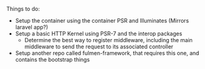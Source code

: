 Things to do:

* Setup the container using the container PSR and Illuminates (Mirrors laravel app?)
* Setup a basic HTTP Kernel using PSR-7 and the interop packages
    * Determine the best way to register middleware, including the main middleware to send the request to its associated controller
* Setup another repo called fulmen-framework, that requires this one, and contains the bootstrap things
